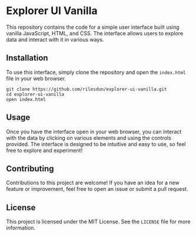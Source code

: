 # Explorer UI Vanilla

This repository contains the code for a simple user interface built using vanilla JavaScript, HTML, and CSS. The interface allows users to explore data and interact with it in various ways.

## Installation

To use this interface, simply clone the repository and open the `index.html` file in your web browser.

```
git clone https://github.com/rilesdun/explorer-ui-vanilla.git
cd explorer-ui-vanilla
open index.html
```

## Usage

Once you have the interface open in your web browser, you can interact with the data by clicking on various elements and using the controls provided. The interface is designed to be intuitive and easy to use, so feel free to explore and experiment!

## Contributing

Contributions to this project are welcome! If you have an idea for a new feature or improvement, feel free to open an issue or submit a pull request.

## License

This project is licensed under the MIT License. See the `LICENSE` file for more information.

